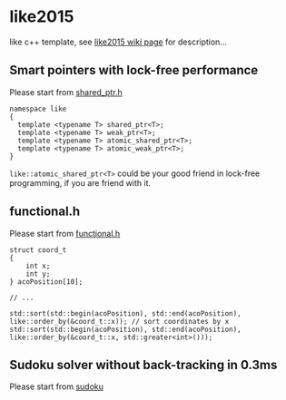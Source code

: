 # like2015

like c++ template, see [like2015 wiki page](https://github.com/jrmwng/like2015/wiki) for description...

## Smart pointers with lock-free performance

Please start from [shared_ptr.h](https://github.com/jrmwng/like2015/blob/master/like2015/shared_ptr.h)

    namespace like
    {
      template <typename T> shared_ptr<T>;
      template <typename T> weak_ptr<T>;
      template <typename T> atomic_shared_ptr<T>;
      template <typename T> atomic_weak_ptr<T>;
    }

`like::atomic_shared_ptr<T>` could be your good friend in lock-free programming, if you are friend with it.

## functional.h

Please start from [functional.h](https://github.com/jrmwng/like2015/blob/master/like2015/functional.h)

    struct coord_t
    {
        int x;
        int y;
    } acoPosition[10];
    
    // ...
    
    std::sort(std::begin(acoPosition), std::end(acoPosition), like::order_by(&coord_t::x)); // sort coordinates by x
    std::sort(std::begin(acoPosition), std::end(acoPosition), like::order_by(&coord_t::x, std::greater<int>()));

## Sudoku solver without back-tracking in 0.3ms

Please start from [sudoku](https://github.com/jrmwng/like2015/blob/master/sudoku)
